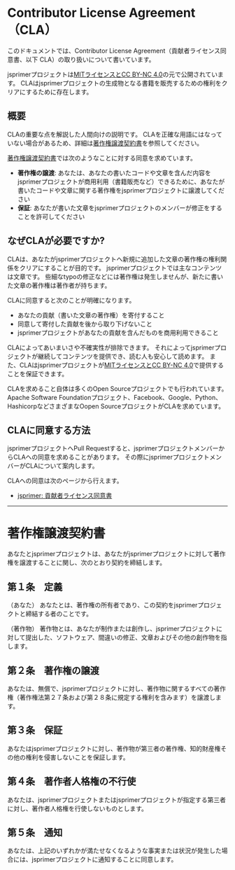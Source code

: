 # Contributor License Agreement（CLA）

このドキュメントでは、Contributor License Agreement（貢献者ライセンス同意書、以下 CLA）の取り扱いについて書いています。

jsprimerプロジェクトは[MITライセンスとCC BY-NC 4.0](./LICENSE)の元で公開されています。
CLAはjsprimerプロジェクトの生成物となる書籍を販売するための権利をクリアにするために存在します。

## 概要

CLAの重要な点を解説した人間向けの説明です。
CLAを正確な用語にはなっていない場合があるため、詳細は[著作権譲渡契約書](#legal)を参照してください。

[著作権譲渡契約書](#legal)では次のようなことに対する同意を求めています。

- **著作権の譲渡**: あなたは、あなたの書いたコードや文章を含んだ内容をjsprimerプロジェクトが商用利用（書籍販売など）できるために、あなたが書いたコードや文章に関する著作権をjsprimerプロジェクトに譲渡してください
- **保証**: あなたが書いた文章をjsprimerプロジェクトのメンバーが修正をすることを許可してください

## なぜCLAが必要ですか?

CLAは、あなたがjsprimerプロジェクトへ新規に追加した文章の著作権の権利関係をクリアにすることが目的です。
jsprimerプロジェクトでは主なコンテンツは文章です。
些細なtypoの修正などには著作権は発生しませんが、新たに書いた文章の著作権は著作者が持ちます。

CLAに同意すると次のことが明確になります。

- あなたの貢献（書いた文章の著作権）を寄付すること
- 同意して寄付した貢献を後から取り下げないこと
- jsprimerプロジェクトがあなたの貢献を含んだものを商用利用できること

CLAによってあいまいさや不確実性が排除できます。
それによってjsprimerプロジェクトが継続してコンテンツを提供でき、読む人も安心して読めます。
また、CLAはjsprimerプロジェクトが[MITライセンスとCC BY-NC 4.0](./LICENSE)で提供することを保証できます。

CLAを求めること自体は多くのOpen Sourceプロジェクトでも行われています。
Apache Software Foundationプロジェクト、Facebook、Google、Python、HashicorpなどさまざまなOopen SourceプロジェクトがCLAを求めています。

## CLAに同意する方法

jsprimerプロジェクトへPull Requestすると、jsprimerプロジェクトメンバーからCLAへの同意を求めることがあります。
その際にjsprimerプロジェクトメンバーがCLAについて案内します。

CLAへの同意は次のページから行えます。

- [jsprimer: 貢献者ライセンス同意書](https://docs.google.com/forms/d/e/1FAIpQLSfysn5ZMYZvk3VGE5flQ9AKxQszmP0cVQar1KnokrRtcrYSVQ/viewform)

---

<a name="legal"></a>
# 著作権譲渡契約書
 
あなたとjsprimerプロジェクトは、あなたがjsprimerプロジェクトに対して著作権を譲渡することに関し、次のとおり契約を締結します。
 
## 第１条　定義
（あなた）
あなたとは、著作権の所有者であり、この契約をjsprimerプロジェクトと締結する者のことです。

（著作物）
著作物とは、あなたが制作または創作し、jsprimerプロジェクトに対して提出した、ソフトウェア、間違いの修正、文章およびその他の創作物を指します。

## 第２条　著作権の譲渡
あなたは、無償で、jsprimerプロジェクトに対し、著作物に関するすべての著作権（著作権法第２７条および第２８条に規定する権利を含みます）を譲渡します。
 
## 第３条　保証
あなたはjsprimerプロジェクトに対し、著作物が第三者の著作権、知的財産権その他の権利を侵害しないことを保証します。

## 第４条　著作者人格権の不行使
あなたは、jsprimerプロジェクトまたはjsprimerプロジェクトが指定する第三者に対し、著作者人格権を行使しないものとします。

## 第５条　通知
あなたは、上記のいずれかが満たせなくなるような事実または状況が発生した場合には、jsprimerプロジェクトに通知することに同意します。
